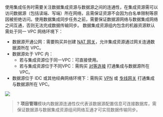 使用集成任务时需要关注数据集成资源与数据源之间的连通性，在集成资源需可以访问数据源（包括读端、写端）所在网络，且需保证资源不会因为白名单限制等原因被拒绝访问。使用数据集成同步任务之前，需要保证数据源网络与数据集成网络之间互通，否则无法完成数据传输同步。
数据集成资源组内包含的机器资源默认需处于同一 VPC 网络环境下：
- 数据源开通公网：需要购买并创建 [NAT 网关](https://console.cloud.tencent.com/monitor/product/nat_tc_stat)，允许集成资源通过网关连通数据源所在 VPC。
- 数据源处于 VPC 内：
	- 若与集成资源位于同一VPC：可直接使用。
	- 若与集成资源位于不同VPC：需购买 [对等连接](https://console.cloud.tencent.com/monitor/product/pcx) 打通集成与数据源所在 VPC。
- 数据源位于 IDC 或其他经典网络环境下：需购买 [VPN](https://console.cloud.tencent.com/monitor/product/vpn_tunnel) 或 [专线网关](https://console.cloud.tencent.com/monitor/product/dclinegw) 打通集成与数据源所在 VPC。

![](https://qcloudimg.tencent-cloud.cn/raw/0b92756b40f257c865110f4c825935b5.png)

>? **项目管理**模块内数据源连通性仅代表该数据源配置信息可连接数据库，需保证数据源与数据集成资源组间网络互通才可实现数据传输同步。

